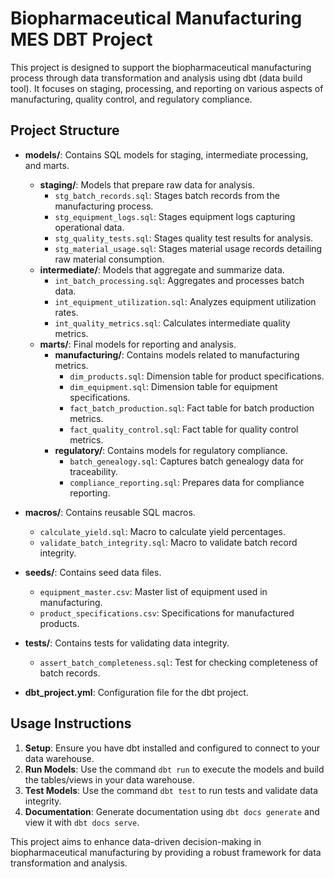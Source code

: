 # Biopharmaceutical Manufacturing MES DBT Project

This project is designed to support the biopharmaceutical manufacturing process through data transformation and analysis using dbt (data build tool). It focuses on staging, processing, and reporting on various aspects of manufacturing, quality control, and regulatory compliance.

## Project Structure

- **models/**: Contains SQL models for staging, intermediate processing, and marts.
  - **staging/**: Models that prepare raw data for analysis.
    - `stg_batch_records.sql`: Stages batch records from the manufacturing process.
    - `stg_equipment_logs.sql`: Stages equipment logs capturing operational data.
    - `stg_quality_tests.sql`: Stages quality test results for analysis.
    - `stg_material_usage.sql`: Stages material usage records detailing raw material consumption.
  - **intermediate/**: Models that aggregate and summarize data.
    - `int_batch_processing.sql`: Aggregates and processes batch data.
    - `int_equipment_utilization.sql`: Analyzes equipment utilization rates.
    - `int_quality_metrics.sql`: Calculates intermediate quality metrics.
  - **marts/**: Final models for reporting and analysis.
    - **manufacturing/**: Contains models related to manufacturing metrics.
      - `dim_products.sql`: Dimension table for product specifications.
      - `dim_equipment.sql`: Dimension table for equipment specifications.
      - `fact_batch_production.sql`: Fact table for batch production metrics.
      - `fact_quality_control.sql`: Fact table for quality control metrics.
    - **regulatory/**: Contains models for regulatory compliance.
      - `batch_genealogy.sql`: Captures batch genealogy data for traceability.
      - `compliance_reporting.sql`: Prepares data for compliance reporting.
  
- **macros/**: Contains reusable SQL macros.
  - `calculate_yield.sql`: Macro to calculate yield percentages.
  - `validate_batch_integrity.sql`: Macro to validate batch record integrity.

- **seeds/**: Contains seed data files.
  - `equipment_master.csv`: Master list of equipment used in manufacturing.
  - `product_specifications.csv`: Specifications for manufactured products.

- **tests/**: Contains tests for validating data integrity.
  - `assert_batch_completeness.sql`: Test for checking completeness of batch records.

- **dbt_project.yml**: Configuration file for the dbt project.

## Usage Instructions

1. **Setup**: Ensure you have dbt installed and configured to connect to your data warehouse.
2. **Run Models**: Use the command `dbt run` to execute the models and build the tables/views in your data warehouse.
3. **Test Models**: Use the command `dbt test` to run tests and validate data integrity.
4. **Documentation**: Generate documentation using `dbt docs generate` and view it with `dbt docs serve`.

This project aims to enhance data-driven decision-making in biopharmaceutical manufacturing by providing a robust framework for data transformation and analysis.